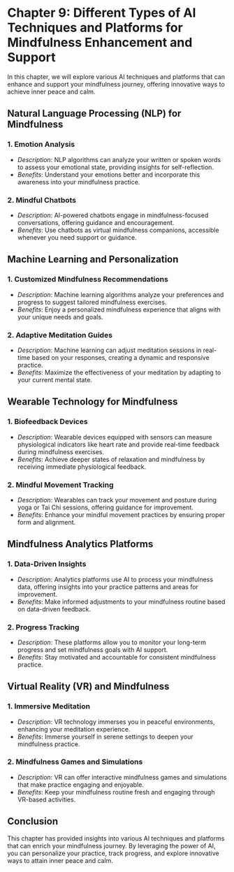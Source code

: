 Chapter 9: Different Types of AI Techniques and Platforms for Mindfulness Enhancement and Support
=================================================================================================

In this chapter, we will explore various AI techniques and platforms that can enhance and support your mindfulness journey, offering innovative ways to achieve inner peace and calm.

**Natural Language Processing (NLP) for Mindfulness**
-----------------------------------------------------

### 1. **Emotion Analysis**

* *Description*: NLP algorithms can analyze your written or spoken words to assess your emotional state, providing insights for self-reflection.
* *Benefits*: Understand your emotions better and incorporate this awareness into your mindfulness practice.

### 2. **Mindful Chatbots**

* *Description*: AI-powered chatbots engage in mindfulness-focused conversations, offering guidance and encouragement.
* *Benefits*: Use chatbots as virtual mindfulness companions, accessible whenever you need support or guidance.

**Machine Learning and Personalization**
----------------------------------------

### 1. **Customized Mindfulness Recommendations**

* *Description*: Machine learning algorithms analyze your preferences and progress to suggest tailored mindfulness exercises.
* *Benefits*: Enjoy a personalized mindfulness experience that aligns with your unique needs and goals.

### 2. **Adaptive Meditation Guides**

* *Description*: Machine learning can adjust meditation sessions in real-time based on your responses, creating a dynamic and responsive practice.
* *Benefits*: Maximize the effectiveness of your meditation by adapting to your current mental state.

**Wearable Technology for Mindfulness**
---------------------------------------

### 1. **Biofeedback Devices**

* *Description*: Wearable devices equipped with sensors can measure physiological indicators like heart rate and provide real-time feedback during mindfulness exercises.
* *Benefits*: Achieve deeper states of relaxation and mindfulness by receiving immediate physiological feedback.

### 2. **Mindful Movement Tracking**

* *Description*: Wearables can track your movement and posture during yoga or Tai Chi sessions, offering guidance for improvement.
* *Benefits*: Enhance your mindful movement practices by ensuring proper form and alignment.

**Mindfulness Analytics Platforms**
-----------------------------------

### 1. **Data-Driven Insights**

* *Description*: Analytics platforms use AI to process your mindfulness data, offering insights into your practice patterns and areas for improvement.
* *Benefits*: Make informed adjustments to your mindfulness routine based on data-driven feedback.

### 2. **Progress Tracking**

* *Description*: These platforms allow you to monitor your long-term progress and set mindfulness goals with AI support.
* *Benefits*: Stay motivated and accountable for consistent mindfulness practice.

**Virtual Reality (VR) and Mindfulness**
----------------------------------------

### 1. **Immersive Meditation**

* *Description*: VR technology immerses you in peaceful environments, enhancing your meditation experience.
* *Benefits*: Immerse yourself in serene settings to deepen your mindfulness practice.

### 2. **Mindfulness Games and Simulations**

* *Description*: VR can offer interactive mindfulness games and simulations that make practice engaging and enjoyable.
* *Benefits*: Keep your mindfulness routine fresh and engaging through VR-based activities.

**Conclusion**
--------------

This chapter has provided insights into various AI techniques and platforms that can enrich your mindfulness journey. By leveraging the power of AI, you can personalize your practice, track progress, and explore innovative ways to attain inner peace and calm.
